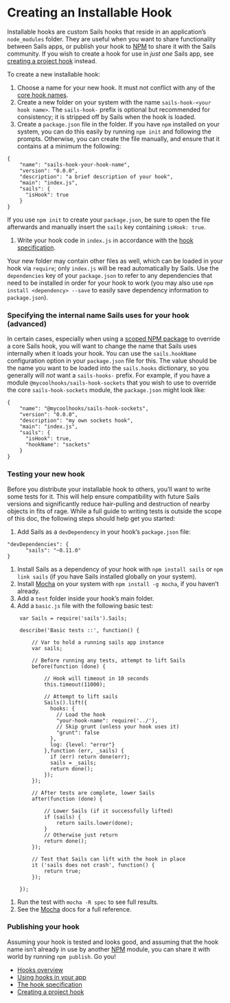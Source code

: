 # Creating an Installable Hook

Installable hooks are custom Sails hooks that reside in an application&rsquo;s `node_modules` folder.  They are useful when you want to share functionality between Sails apps, or publish your hook to [NPM](http://npmjs.org) to share it with the Sails community.  If you wish to create a hook for use in  *just one* Sails app, see [creating a project hook](http://sailsjs.org/documentation/concepts/extending-sails/Hooks/projecthooks.html) instead.

To create a new installable hook:

1. Choose a name for your new hook.  It must not conflict with any of the [core hook names](https://github.com/balderdashy/sails/blob/master/lib/app/configuration/default-hooks.js).
1. Create a new folder on your system with the name `sails-hook-<your hook name>`.  The `sails-hook-` prefix is optional but recommended for consistency; it is stripped off by Sails when the hook is loaded.
1. Create a `package.json` file in the folder.  If you have `npm` installed on your system, you can do this easily by running `npm init` and following the prompts.  Otherwise, you can create the file manually, and ensure that it contains at a minimum the following:
```
{
    "name": "sails-hook-your-hook-name",
    "version": "0.0.0",
    "description": "a brief description of your hook",
    "main": "index.js",
    "sails": {
      "isHook": true
    }
}
```
If you use `npm init` to create your `package.json`, be sure to open the file afterwards and manually insert the `sails` key containing `isHook: true`.
1. Write your hook code in `index.js` in accordance with the [hook specification](http://sailsjs.org/documentation/concepts/extending-sails/hooks/hook-specification).

Your new folder may contain other files as well, which can be loaded in your hook via `require`; only `index.js` will be read automatically by Sails.  Use the `dependencies` key of your `package.json` to refer to any dependencies that need to be installed in order for your hook to work (you may also use `npm install <dependency> --save` to easily save dependency information to `package.json`).

### Specifying the internal name Sails uses for your hook (advanced)

In certain cases, especially when using a [scoped NPM package](https://docs.npmjs.com/misc/scope) to override a core Sails hook, you will want to change the name that Sails uses internally when it loads your hook.  You can use the `sails.hookName` configuration option in your `package.json` file for this.  The value should be the name you want to be loaded into the `sails.hooks` dictionary, so you generally will _not_ want a `sails-hooks-` prefix.  For example, if you have a module `@mycoolhooks/sails-hook-sockets` that you wish to use to override the core `sails-hook-sockets` module, the `package.json` might look like:

```
{
    "name": "@mycoolhooks/sails-hook-sockets",
    "version": "0.0.0",
    "description": "my own sockets hook",
    "main": "index.js",
    "sails": {
      "isHook": true,
      "hookName": "sockets"
    }
}
```

### Testing your new hook

Before you distribute your installable hook to others, you&rsquo;ll want to write some tests for it.  This will help ensure compatibility with future Sails versions and significantly reduce hair-pulling and destruction of nearby objects in fits of rage.  While a full guide to writing tests is outside the scope of this doc, the following steps should help get you started:

1. Add Sails as a `devDependency` in your hook&rsquo;s `package.json` file:
```
"devDependencies": {
      "sails": "~0.11.0"
}
```
1. Install Sails as a dependency of your hook with `npm install sails` or `npm link sails` (if you have Sails installed globally on your system).
1. Install [Mocha](http://mochajs.org/) on your system with `npm install -g mocha`, if you haven&rsquo;t already.
1. Add a `test` folder inside your hook&rsquo;s main folder.
2. Add a `basic.js` file with the following basic test:
```
	var Sails = require('sails').Sails;

	describe('Basic tests ::', function() {

        // Var to hold a running sails app instance
		var sails;

        // Before running any tests, attempt to lift Sails
		before(function (done) {

			// Hook will timeout in 10 seconds
			this.timeout(11000);

			// Attempt to lift sails
		    Sails().lift({
		      hooks: {
		        // Load the hook
		        "your-hook-name": require('../'),
		        // Skip grunt (unless your hook uses it)
		        "grunt": false
		      },
		      log: {level: "error"}
		    },function (err, _sails) {
		      if (err) return done(err);
		      sails = _sails;
		      return done();
		    });
		});

        // After tests are complete, lower Sails
		after(function (done) {

			// Lower Sails (if it successfully lifted)
			if (sails) {
				return sails.lower(done);
			}
			// Otherwise just return
			return done();
		});

		// Test that Sails can lift with the hook in place
		it ('sails does not crash', function() {
			return true;
		});

	});
```
1. Run the test with `mocha -R spec` to see full results.
1. See the [Mocha](http://mochajs.org/) docs for a full reference.

### Publishing your hook

Assuming your hook is tested and looks good, and assuming that the hook name isn&rsquo;t already in use by another [NPM](http://npmjs.org) module, you can share it with world by running `npm publish`.  Go you!

* [Hooks overview](http://sailsjs.org/documentation/concepts/extending-sails/Hooks)
* [Using hooks in your app](http://sailsjs.org/documentation/concepts/extending-sails/Hooks/usinghooks.html)
* [The hook specification](http://sailsjs.org/documentation/concepts/extending-sails/hooks/hook-specification)
* [Creating a project hook](http://sailsjs.org/documentation/concepts/extending-sails/Hooks/projecthooks.html)



<docmeta name="displayName" value="Installable Hooks">
<docmeta name="stabilityIndex" value="3">
